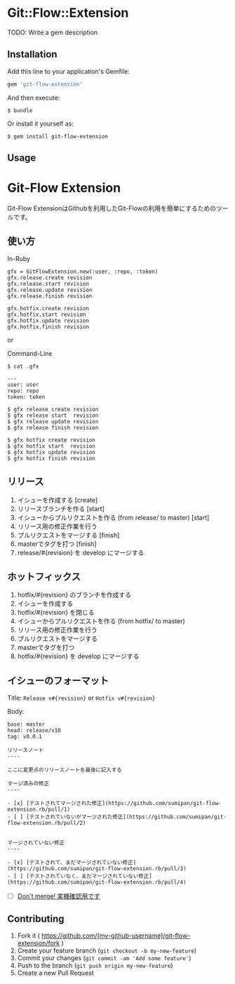 # Git::Flow::Extension

TODO: Write a gem description

## Installation

Add this line to your application's Gemfile:

```ruby
gem 'git-flow-extension'
```

And then execute:

    $ bundle

Or install it yourself as:

    $ gem install git-flow-extension

## Usage

# Git-Flow Extension

Git-Flow ExtensionはGithubを利用したGit-Flowの利用を簡単にするためのツールです。

## 使い方

In-Ruby

```
gfx = GitFlowExtension.new(:user, :repo, :token)
gfx.release.create revision
gfx.release.start revision
gfx.release.update revision
gfx.release.finish revision

gfx.hotfix.create revision
gfx.hotfix.start revision
gfx.hotfix.update revision
gfx.hotfix.finish revision
```

or

Command-Line

```
$ cat .gfx

---
user: user
repo: repo
token: token

$ gfx release create revision
$ gfx release start  revision
$ gfx release update revision
$ gfx release finish revision

$ gfx hotfix create revision
$ gfx hotfix start  revision
$ gfx hotfix update revision
$ gfx hotfix finish revision
```


## リリース

1. イシューを作成する [create]
2. リリースブランチを作る [start]
3. イシューからプルリクエストを作る (from release/ to master) [start]
4. リリース用の修正作業を行う
5. プルリクエストをマージする [finish]
6. masterでタグを打つ [finish]
7. release/#{revision} を develop にマージする

## ホットフィックス

1. hotfix/#{revision} のブランチを作成する
2. イシューを作成する
3. hotfix/#{revision} を閉じる
4. イシューからプルリクエストを作る (from hotfix/ to master)
5. リリース用の修正作業を行う
6. プルリクエストをマージする
7. masterでタグを打つ
8. hotfix/#{revision} を develop にマージする

イシューのフォーマット
-------------------

Title: ```Release v#{revision}``` or ```Hotfix v#{revision}```

Body:

```
base: master
head: release/v10
tag: v0.0.1

リリースノート
----

ここに変更点のリリースノートを最後に記入する

マージ済みの修正
----

- [x] [テストされてマージされた修正](https://github.com/sumipan/git-flow-extension.rb/pull/1)
- [ ] [テストされていないがマージされた修正](https://github.com/sumipan/git-flow-extension.rb/pull/2)


マージされていない修正
----

- [x] [テストされて、まだマージされていない修正](https://github.com/sumipan/git-flow-extension.rb/pull/3)
- [ ] [テストされていなく、まだマージされていない修正](https://github.com/sumipan/git-flow-extension.rb/pull/4)
```
- [ ] [Don't merge! 実機確認用です](https://github.com/kayac/kuwata-unity/pull/5401)

## Contributing

1. Fork it ( https://github.com/[my-github-username]/git-flow-extension/fork )
2. Create your feature branch (`git checkout -b my-new-feature`)
3. Commit your changes (`git commit -am 'Add some feature'`)
4. Push to the branch (`git push origin my-new-feature`)
5. Create a new Pull Request
